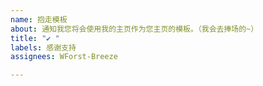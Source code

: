 ```yaml
---
name: 抱走模板
about: 通知我您将会使用我的主页作为您主页的模板。（我会去捧场的~）
title: "✔ "
labels: 感谢支持
assignees: WForst-Breeze

---
```



